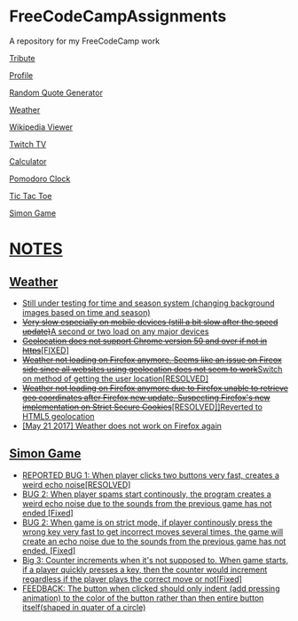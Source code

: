 # FreeCodeCampAssignments
A repository for my FreeCodeCamp work

<p><a href = "http://juhongkim.ml/FreeCodeCampAssignments/tribute">Tribute</a></p>
<p><a href = "http://juhongkim.ml/FreeCodeCampAssignments/profile">Profile</a></p>
<p><a href = "http://juhongkim.ml/FreeCodeCampAssignments/randomQuoteGenerator">Random Quote Generator</a></p>
<p><a href = "http://juhongkim.ml/FreeCodeCampAssignments/weather">Weather</a></p>
<p><a href = "http://juhongkim.ml/FreeCodeCampAssignments/wikiViewer/">Wikipedia Viewer</p>
<p><a href = "http://juhongkim.ml/FreeCodeCampAssignments/twitchTv/">Twitch TV</p>
<p><a href = "http://juhongkim.ml/FreeCodeCampAssignments/calculator/">Calculator</p>
<p><a href = "http://juhongkim.ml/FreeCodeCampAssignments/pomodoroClock/">Pomodoro Clock</p>
<p><a href = "http://juhongkim.ml/FreeCodeCampAssignments/ticTacToe/">Tic Tac Toe</p>
<p><a href = "https://juhongkim.ml/FreeCodeCampAssignments/simonGame/">Simon Game</p>
<p>
<h1><u>NOTES</u></h1>
<h2>Weather</h2>
<ul>
<li>Still under testing for time and season system (changing background images based on time and season)</li>
<li><s>Very slow especially on mobile devices (still a bit slow after the speed update)</s>A second or two load on any major devices</li>
<li><s>Geolocation does not support Chrome version 50 and over if not in https</s>[FIXED]</li>
<li><s>Weather not loading on Firefox anymore. Seems like an issue on Fireox side since all websites using geolocation does not seem to work</s>Switch on method of getting the user location[RESOLVED] </li>
<li><s>Weather not loading on Firefox anymore due to Firefox unable to retrieve geo coordinates after Firefox new update. Suspecting Firefox's new implementation on Strict Secure Cookies</s>[RESOLVED]]Reverted to HTML5 geolocation</li>
<li>[May 21 2017] Weather does not work on Firefox again</li> 
</ul>
</p>
<h2>Simon Game</h2>
<ul>
<li>REPORTED BUG 1: When player clicks two buttons very fast, creates a weird echo noise[RESOLVED]</li>
<li>BUG 2: When player spams start continously, the program creates a weird echo noise due to the sounds from the previous game has not ended [Fixed]</li>
<li>BUG 2: When game is on strict mode, if player continously press the wrong key very fast to get incorrect moves several times, the game will create an echo noise due to the sounds from the previous game has not ended. [Fixed]</li>
<li>Big 3: Counter increments when it's not supposed to. When game starts, if a player quickly presses a key, then the counter would increment regardless if the player plays the correct move or not[Fixed]</li>
<li>FEEDBACK: The button when clicked should only indent (add pressing animation) to the color of the button rather than then entire button itself(shaped in quater of a circle)</ul>
</p>
